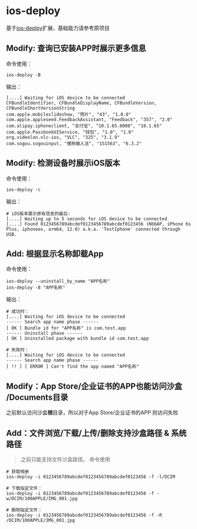 # ios-deploy 

基于[ios-deploy](https://github.com/ios-control/ios-deploy)扩展，基础能力请参考原项目

## Modify: 查询已安装APP时展示更多信息
命令使用：
```
ios-deploy -B
```

输出：
```
[....] Waiting for iOS device to be connected
CFBundleIdentifier, CFBundleDisplayName, CFBundleVersion, CFBundleShortVersionString
com.apple.mobileslideshow, "照片", "43", "1.0.0"
com.apple.appleseed.FeedbackAssistant, "Feedback", "357", "2.0"
com.alipay.iphoneclient, "支付宝", "10.1.65.6000", "10.1.65"
com.apple.PassbookUIService, "钱包", "1.0", "1.0"
org.videolan.vlc-ios, "VLC", "325", "3.1.9"
com.sogou.sogouinput, "搜狗输入法", "151563", "6.3.2"
```

## Modify: 检测设备时展示iOS版本
命令使用：
```
ios-deploy -c
```

输出：
```
# iOS版本展示原有信息的最后:
[....] Waiting up to 5 seconds for iOS device to be connected
[....] Found 0123456789abcdef0123456789abcdef0123456 (N66AP, iPhone 6s Plus, iphoneos, arm64, 12.0) a.k.a. 'TestIphone' connected through USB.
```

## Add: 根据显示名称卸载App
命令使用：
```
ios-deploy --uninstall_by_name "APP名称"
ios-deploy -8 "APP名称"
```
输出：
```
# 成功时：
[....] Waiting for iOS device to be connected
------ Search app name phase ------
[ OK ] Bundle id for "APP名称" is com.test.app
------ Uninstall phase ------
[ OK ] Uninstalled package with bundle id com.test.app

# 失败时：
[....] Waiting for iOS device to be connected
------ Search app name phase ------
[ !! ] [ ERROR ] Can't find the app named "APP名称"
```
## Modify：App Store/企业证书的APP也能访问沙盒 /Documents目录
之前默认访问沙盒**根**目录，所以对于App Store/企业证书的APP 则访问失败

## Add：文件浏览/下载/上传/删除支持沙盒路径 & 系统路径
> 之前只能支持文件沙盒路径。
命令使用
```
# 获取相册
ios-deploy -i 0123456789abcdef0123456789abcdef0123456 -f -l/DCIM

# 下载指定文件： 
ios-deploy -i 0123456789abcdef0123456789abcdef0123456 -f -w/DCIM/100APPLE/IMG_001.jpg

# 删除指定文件： 
ios-deploy -i 0123456789abcdef0123456789abcdef0123456 -f -R /DCIM/100APPLE/IMG_001.jpg
```
